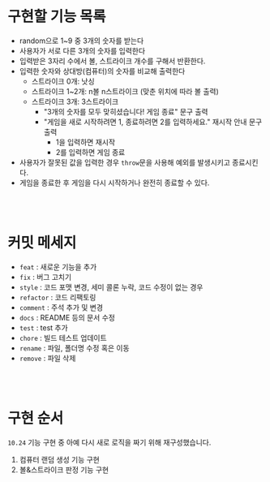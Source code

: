 # 구현할 기능 목록

- random으로 1~9 중 3개의 숫자를 받는다
- 사용자가 서로 다른 3개의 숫자를 입력한다
- 입력받은 3자리 수에서 볼, 스트라이크 개수를 구해서 반환한다.
- 입력한 숫자와 상대방(컴퓨터)의 숫자를 비교해 출력한다
  - 스트라이크 0개: 낫싱
  - 스트라이크 1~2개: n볼 n스트라이크 (맞춘 위치에 따라 볼 출력)
  - 스트라이크 3개: 3스트라이크
    - "3개의 숫자를 모두 맞히셨습니다! 게임 종료" 문구 출력
    - "게임을 새로 시작하려면 1, 종료하려면 2를 입력하세요." 재시작 안내 문구 출력
      - 1을 입력하면 재시작
      - 2를 입력하면 게임 종료
- 사용자가 잘못된 값을 입력한 경우 `throw`문을 사용해 예외를 발생시키고 종료시킨다.
- 게임을 종료한 후 게임을 다시 시작하거나 완전히 종료할 수 있다.

<br/>
<br/>

# 커밋 메세지

- `feat` : 새로운 기능을 추가
- `fix` : 버그 고치기
- `style` : 코드 포맷 변경, 세미 콜론 누락, 코드 수정이 없는 경우
- `refactor` : 코드 리팩토링
- `comment` : 주석 추가 및 변경
- `docs` : README 등의 문서 수정
- `test` : test 추가
- `chore` : 빌드 테스트 업데이트
- `rename` : 파일, 폴더명 수정 혹은 이동
- `remove` : 파일 삭제

<br/>
<br/>

# 구현 순서

`10.24` 기능 구현 중 아예 다시 새로 로직을 짜기 위해 재구성했습니다.

1. 컴퓨터 랜덤 생성 기능 구현
2. 볼&스트라이크 판정 기능 구현
